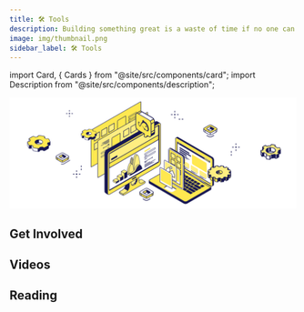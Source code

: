 ```yaml
---
title: 🛠 Tools
description: Building something great is a waste of time if no one can use it. That's why we've built industry-leading tools to secure your assets, trade your personal compute power, and onboard your community.
image: img/thumbnail.png
sidebar_label: 🛠 Tools
---
```


import Card, { Cards } from "@site/src/components/card";
import Description from "@site/src/components/description";

![banner](img/Tools.svg)

<Description
  text="Building something great is a waste of time if no one can use it. That's why
  we've built industry-leading tools to secure your assets, trade your personal
  compute power, and onboard your community."
/>

## Get Involved

<Cards>
  <Card
    title="<p><strong>Get the Finnie Wallet</strong></p>"
    description=" <p>Worry free web3. We've designed Finnie as your browsing companion, so that you don't have to worry.</p>"
    link="https://chrome.google.com/webstore/detail/finnie/cjmkndjhnagcfbpiemnkdpomccnjblmj"
    linkText="Get the Wallet Today"
    svgName="finnie"
    cardPerRow="3"
  />
  <Card
    title="<p><strong>Start Running a Koii Node</strong></p>"
    description="<p>Rent a personal device to the network, and start earning passive income with your existing hardware.</p>"
    link="/develop/microservices-and-tasks/run-a-task-node"
    linkText="Start Earning KOII"
    svgName="node"
    cardPerRow="3"
  />
  <Card
    title="<p><strong>Build your Koii DID</strong></p>"
    description=" <p>Your reputation on Koii is everything. Link your node, your social reputation, and your existing online presence together with ease.</p>"
    link="https://blog.koii.network/DID/"
    linkText="Check out DIDs"
    svgName="koiiDid"
    cardPerRow="3"
  />
</Cards>

## Videos

<Cards>
  <Card
    title="<p>Twitter Space - What's new with Finnie?</p>"
    link="https://youtu.be/IgJ5HesnVjA"
    linkText="Watch the Video"
    svgName="finnieVideo"
    cardPerRow="3"
  />
  <Card
    title="<p>Using Koii-X to build a Crowdfunding Portal</p>"
    link="https://youtube.com/watch?v=PBJDM_ZY2WI&si=EnSIkaIECMiOmarE"
    linkText="Watch the Video"
    svgName="koiiXVideo"
    cardPerRow="3"
  />
</Cards>

## Reading

<Cards>
  <Card
    title="<p><strong>Finnie Developer Docs</strong></p>"
    link="/develop/build-dapps-with-koii/integrating-wallets/finnie-wallet"
    linkText="Start Building With Finnie"
    svgName="finnie"
    cardPerRow="3"
  />
  <Card
    title="<p><strong>Why You Need a Koii DID (Decentralized Identity)</strong></p>"
    link="https://blog.koii.network/Why-you-Need-a-Koii-DID/"
    linkText="Learn more about DIDs"
    svgName="koiiDid"
    cardPerRow="3"
  />
  <Card
    title="<p><strong>Build the dApp of Your Dreams With Koii-X</strong></p>"
    link="/develop/build-dapps-with-koii/welcome-to-koii-x"
    linkText="Try Koii-X"
    svgName="koiiX"
    cardPerRow="3"
  />
</Cards>
